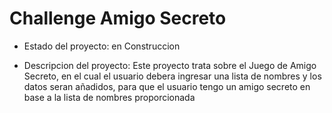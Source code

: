 <h1>Challenge Amigo Secreto</h1>

- Estado del proyecto: en Construccion

- Descripcion del proyecto: Este proyecto trata sobre el Juego de Amigo Secreto, en el cual el usuario debera ingresar una lista de nombres y los datos seran añadidos, para que el usuario tengo un amigo secreto en base a la lista de nombres proporcionada

